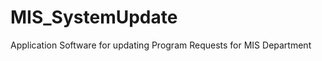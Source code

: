 MIS_SystemUpdate
================

Application Software for updating Program Requests for MIS Department
